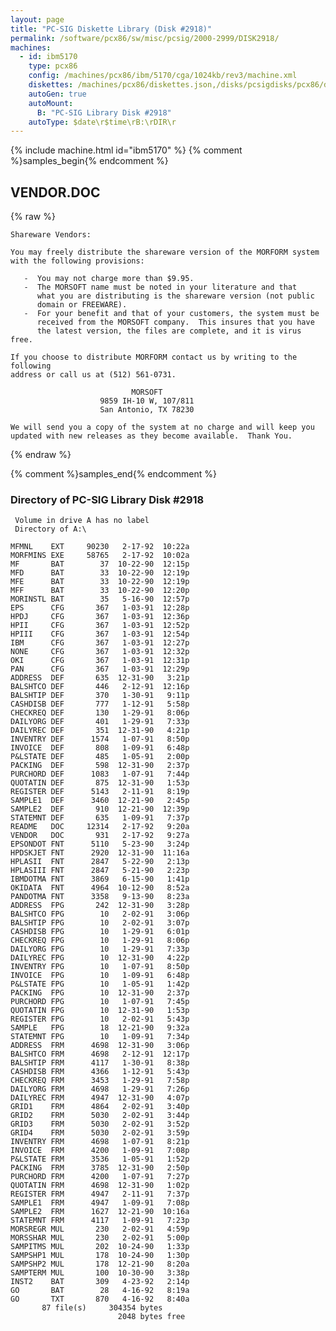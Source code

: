 ```yaml
---
layout: page
title: "PC-SIG Diskette Library (Disk #2918)"
permalink: /software/pcx86/sw/misc/pcsig/2000-2999/DISK2918/
machines:
  - id: ibm5170
    type: pcx86
    config: /machines/pcx86/ibm/5170/cga/1024kb/rev3/machine.xml
    diskettes: /machines/pcx86/diskettes.json,/disks/pcsigdisks/pcx86/diskettes.json
    autoGen: true
    autoMount:
      B: "PC-SIG Library Disk #2918"
    autoType: $date\r$time\rB:\rDIR\r
---
```


{% include machine.html id="ibm5170" %}
{% comment %}samples_begin{% endcomment %}

## VENDOR.DOC

{% raw %}
```
Shareware Vendors:
 
You may freely distribute the shareware version of the MORFORM system
with the following provisions:
 
   -  You may not charge more than $9.95.
   -  The MORSOFT name must be noted in your literature and that
      what you are distributing is the shareware version (not public
      domain or FREEWARE).
   -  For your benefit and that of your customers, the system must be
      received from the MORSOFT company.  This insures that you have
      the latest version, the files are complete, and it is virus free.
 
If you choose to distribute MORFORM contact us by writing to the following
address or call us at (512) 561-0731.
 
                           MORSOFT
                    9859 IH-10 W, 107/811
                    San Antonio, TX 78230
 
We will send you a copy of the system at no charge and will keep you
updated with new releases as they become available.  Thank You.
```
{% endraw %}

{% comment %}samples_end{% endcomment %}

### Directory of PC-SIG Library Disk #2918

     Volume in drive A has no label
     Directory of A:\

    MFMNL    EXT     90230   2-17-92  10:22a
    MORFMINS EXE     58765   2-17-92  10:02a
    MF       BAT        37  10-22-90  12:15p
    MFD      BAT        33  10-22-90  12:19p
    MFE      BAT        33  10-22-90  12:19p
    MFF      BAT        33  10-22-90  12:20p
    MORINSTL BAT        35   5-16-90  12:57p
    EPS      CFG       367   1-03-91  12:28p
    HPDJ     CFG       367   1-03-91  12:36p
    HPII     CFG       367   1-03-91  12:52p
    HPIII    CFG       367   1-03-91  12:54p
    IBM      CFG       367   1-03-91  12:27p
    NONE     CFG       367   1-03-91  12:32p
    OKI      CFG       367   1-03-91  12:31p
    PAN      CFG       367   1-03-91  12:29p
    ADDRESS  DEF       635  12-31-90   3:21p
    BALSHTCO DEF       446   2-12-91  12:16p
    BALSHTIP DEF       370   1-30-91   9:11p
    CASHDISB DEF       777   1-12-91   5:58p
    CHECKREQ DEF       130   1-29-91   8:06p
    DAILYORG DEF       401   1-29-91   7:33p
    DAILYREC DEF       351  12-31-90   4:21p
    INVENTRY DEF      1574   1-07-91   8:50p
    INVOICE  DEF       808   1-09-91   6:48p
    P&LSTATE DEF       485   1-05-91   2:00p
    PACKING  DEF       598  12-31-90   2:37p
    PURCHORD DEF      1083   1-07-91   7:44p
    QUOTATIN DEF       875  12-31-90   1:53p
    REGISTER DEF      5143   2-11-91   8:19p
    SAMPLE1  DEF      3460  12-21-90   2:45p
    SAMPLE2  DEF       910  12-21-90  12:39p
    STATEMNT DEF       635   1-09-91   7:37p
    README   DOC     12314   2-17-92   9:20a
    VENDOR   DOC       931   2-17-92   9:27a
    EPSONDOT FNT      5110   5-23-90   3:24p
    HPDSKJET FNT      2920  12-31-90  11:16a
    HPLASII  FNT      2847   5-22-90   2:13p
    HPLASIII FNT      2847   5-21-90   2:23p
    IBMDOTMA FNT      3869   6-15-90   1:41p
    OKIDATA  FNT      4964  10-12-90   8:52a
    PANDOTMA FNT      3358   9-13-90   8:23a
    ADDRESS  FPG       242  12-31-90   3:28p
    BALSHTCO FPG        10   2-02-91   3:06p
    BALSHTIP FPG        10   2-02-91   3:07p
    CASHDISB FPG        10   1-29-91   6:01p
    CHECKREQ FPG        10   1-29-91   8:06p
    DAILYORG FPG        10   1-29-91   7:33p
    DAILYREC FPG        10  12-31-90   4:22p
    INVENTRY FPG        10   1-07-91   8:50p
    INVOICE  FPG        10   1-09-91   6:48p
    P&LSTATE FPG        10   1-05-91   1:42p
    PACKING  FPG        10  12-31-90   2:37p
    PURCHORD FPG        10   1-07-91   7:45p
    QUOTATIN FPG        10  12-31-90   1:53p
    REGISTER FPG        10   2-02-91   5:43p
    SAMPLE   FPG        18  12-21-90   9:32a
    STATEMNT FPG        10   1-09-91   7:34p
    ADDRESS  FRM      4698  12-31-90   3:06p
    BALSHTCO FRM      4698   2-12-91  12:17p
    BALSHTIP FRM      4117   1-30-91   8:38p
    CASHDISB FRM      4366   1-12-91   5:43p
    CHECKREQ FRM      3453   1-29-91   7:58p
    DAILYORG FRM      4698   1-29-91   7:26p
    DAILYREC FRM      4947  12-31-90   4:07p
    GRID1    FRM      4864   2-02-91   3:40p
    GRID2    FRM      5030   2-02-91   3:44p
    GRID3    FRM      5030   2-02-91   3:52p
    GRID4    FRM      5030   2-02-91   3:59p
    INVENTRY FRM      4698   1-07-91   8:21p
    INVOICE  FRM      4200   1-09-91   7:08p
    P&LSTATE FRM      3536   1-05-91   1:52p
    PACKING  FRM      3785  12-31-90   2:50p
    PURCHORD FRM      4200   1-07-91   7:27p
    QUOTATIN FRM      4698  12-31-90   1:02p
    REGISTER FRM      4947   2-11-91   7:37p
    SAMPLE1  FRM      4947   1-09-91   7:08p
    SAMPLE2  FRM      1627  12-21-90  10:16a
    STATEMNT FRM      4117   1-09-91   7:23p
    MORSREGR MUL       230   2-02-91   4:59p
    MORSSHAR MUL       230   2-02-91   5:00p
    SAMPITMS MUL       202  10-24-90   1:33p
    SAMPSHP1 MUL       178  10-24-90   1:30p
    SAMPSHP2 MUL       178  12-21-90   8:20a
    SAMPTERM MUL       100  10-30-90   3:38p
    INST2    BAT       309   4-23-92   2:14p
    GO       BAT        28   4-16-92   8:19a
    GO       TXT       870   4-16-92   8:40a
           87 file(s)     304354 bytes
                            2048 bytes free
